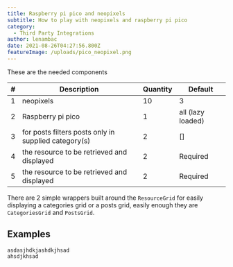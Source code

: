 ```yaml
---
title: Raspberry pi pico and neopixels
subtitle: How to play with neopixels and raspberry pi pico
category:
  - Third Party Integrations
author: lenambac
date: 2021-08-26T04:27:56.800Z
featureImage: /uploads/pico_neopixel.png
---
```

These are the needed components

| \#  | Description                                          | Quantity | Default           |
| --- | ---------------------------------------------------- | -------- | ----------------- |
| 1   | neopixels                                            | 10       | 3                 |
| 2   | Raspberry pi pico                                    | 1        | all (lazy loaded) |
| 3   | for posts filters posts only in supplied category(s) | 2        | \[]               |
| 4   | the resource to be retrieved and displayed           | 2        | Required          |
| 5   | the resource to be retrieved and displayed           | 2        | Required          |

There are 2 simple wrappers built around the `ResourceGrid` for easily displaying a categories grid or a posts grid, easily enough they are `CategoriesGrid` and `PostsGrid`.

## Examples

```abuild
asdasjhdkjashdkjhsad
ahsdjkhsad

```
